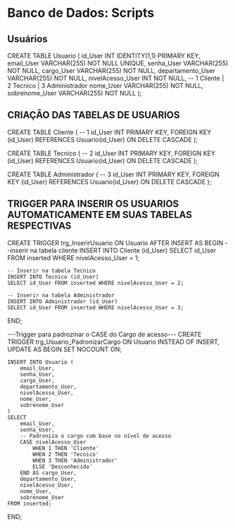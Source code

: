 # Banco de Dados: Scripts 
## Usuários 

CREATE TABLE Usuario (
    id_User INT IDENTITY(1,1) PRIMARY KEY,
    email_User VARCHAR(255) NOT NULL UNIQUE,
    senha_User VARCHAR(255) NOT NULL,
    cargo_User VARCHAR(255) NOT NULL,
    departamento_User VARCHAR(255) NOT NULL,
    nivelAcesso_User INT NOT NULL, -- 1 Cliente | 2 Tecnico | 3 Administrador 
    nome_User VARCHAR(255) NOT NULL,
    sobrenome_User VARCHAR(255) NOT NULL
);

## CRIAÇÃO DAS TABELAS DE USUARIOS

CREATE TABLE Cliente ( -- 1
    id_User INT PRIMARY KEY,
    FOREIGN KEY (id_User) REFERENCES Usuario(id_User) ON DELETE CASCADE
);

CREATE TABLE Tecnico ( -- 2
    id_User INT PRIMARY KEY,
    FOREIGN KEY (id_User) REFERENCES Usuario(id_User) ON DELETE CASCADE
);

CREATE TABLE Administrador ( -- 3
    id_User INT PRIMARY KEY,
    FOREIGN KEY (id_User) REFERENCES Usuario(id_User) ON DELETE CASCADE
);

## TRIGGER PARA INSERIR OS USUARIOS AUTOMATICAMENTE EM SUAS TABELAS RESPECTIVAS
CREATE TRIGGER trg_InserirUsuario 
ON Usuario 
AFTER INSERT
AS 
BEGIN
	--inserir na tabela cliente
	INSERT INTO Cliente (id_User)
	SELECT id_User FROM inserted WHERE nivelAcesso_User = 1;

    -- Inserir na tabela Tecnico
    INSERT INTO Tecnico (id_User)
    SELECT id_User FROM inserted WHERE nivelAcesso_User = 2;

	-- Inserir na tabela Administrador
    INSERT INTO Administrador (id_User)
    SELECT id_User FROM inserted WHERE nivelAcesso_User = 3;

END;


---Trigger para padrozinar o CASE do Cargo de acesso---
CREATE TRIGGER trg_Usuario_PadronizarCargo
ON Usuario
INSTEAD OF INSERT, UPDATE
AS
BEGIN
    SET NOCOUNT ON;

    INSERT INTO Usuario (
        email_User,
        senha_User,
        cargo_User,
        departamento_User,
        nivelAcesso_User,
        nome_User,
        sobrenome_User
    )
    SELECT 
        email_User,
        senha_User,
        -- Padroniza o cargo com base no nível de acesso
        CASE nivelAcesso_User
            WHEN 1 THEN 'Cliente'
            WHEN 2 THEN 'Tecnico'
            WHEN 3 THEN 'Administrador'
            ELSE 'Desconhecido'
        END AS cargo_User,
        departamento_User,
        nivelAcesso_User,
        nome_User,
        sobrenome_User
    FROM inserted;
END;
